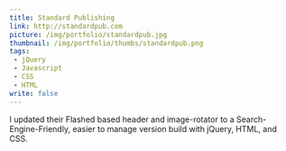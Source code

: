 ```yaml
---
title: Standard Publishing
link: http://standardpub.com
picture: /img/portfolio/standardpub.jpg
thumbnail: /img/portfolio/thumbs/standardpub.png
tags:
 - jQuery
 - Javascript
 - CSS
 - HTML
write: false
---
```


I updated their Flashed based header and image-rotator to a Search-Engine-Friendly, easier to manage version build with jQuery, HTML, and CSS.